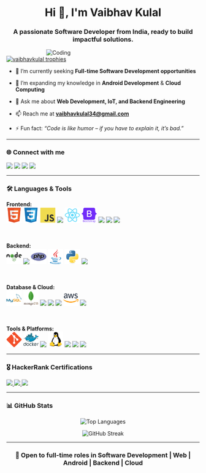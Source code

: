 <h1 align="center">Hi 👋, I'm Vaibhav Kulal</h1>
<h3 align="center">A passionate Software Developer from India, ready to build impactful solutions.</h3>

<img align="right" alt="Coding" width="400" src="https://cdn.dribbble.com/users/1162077/screenshots/3848914/programmer.gif">

<p align="left">
  <a href="https://github.com/ryo-ma/github-profile-trophy">
    <img src="https://github-profile-trophy.vercel.app/?username=vaibhavkulal&theme=algolia" alt="vaibhavkulal trophies" />
  </a>
</p>

- 🔭 I’m currently seeking **Full-time Software Development opportunities**

- 🌱 I’m expanding my knowledge in **Android Development** & **Cloud Computing**

- 💬 Ask me about **Web Development, IoT, and Backend Engineering**

- 📫 Reach me at **vaibhavkulal34@gmail.com**

- ⚡ Fun fact: *“Code is like humor – if you have to explain it, it’s bad.”*

---

<h3 align="left">🌐 Connect with me</h3>
<p align="left">
  <a href="mailto:vaibhavkulal34@gmail.com"><img src="https://img.shields.io/badge/Gmail-D14836?style=for-the-badge&logo=gmail&logoColor=white" /></a>
  <a href="https://www.linkedin.com/in/vaibhavkulal/" target="_blank"><img src="https://img.shields.io/badge/LinkedIn-0A66C2?style=for-the-badge&logo=linkedin&logoColor=white" /></a>
  <a href="https://twitter.com/" target="_blank"><img src="https://img.shields.io/badge/Twitter-1DA1F2?style=for-the-badge&logo=twitter&logoColor=white" /></a>
  <a href="https://www.hackerrank.com/vaibhavkulal34" target="_blank"><img src="https://img.shields.io/badge/HackerRank-2EC866?style=for-the-badge&logo=HackerRank&logoColor=white" /></a>
</p>

---

<h3 align="left">🛠️ Languages & Tools</h3>

<p align="left">
  <!-- Add major tools in logical groups -->
  <strong>Frontend:</strong><br>
  <img src="https://raw.githubusercontent.com/devicons/devicon/master/icons/html5/html5-original.svg" width="40"/> 
  <img src="https://raw.githubusercontent.com/devicons/devicon/master/icons/css3/css3-original.svg" width="40"/> 
  <img src="https://raw.githubusercontent.com/devicons/devicon/master/icons/javascript/javascript-original.svg" width="40"/>
  <img src="https://angular.io/assets/images/logos/angular/angular.svg" width="40"/>
  <img src="https://raw.githubusercontent.com/devicons/devicon/master/icons/react/react-original.svg" width="40"/>
  <img src="https://raw.githubusercontent.com/devicons/devicon/master/icons/bootstrap/bootstrap-plain-wordmark.svg" width="40"/>
  <img src="https://www.vectorlogo.zone/logos/flutterio/flutterio-icon.svg" width="40"/>
  <img src="https://cdn.worldvectorlogo.com/logos/adobe-xd.svg" width="40"/>
  <img src="https://www.vectorlogo.zone/logos/figma/figma-icon.svg" width="40"/>

  <br><br>
  <strong>Backend:</strong><br>
  <img src="https://raw.githubusercontent.com/devicons/devicon/master/icons/nodejs/nodejs-original-wordmark.svg" width="40"/>
  <img src="https://www.vectorlogo.zone/logos/pocoo_flask/pocoo_flask-icon.svg" width="40"/>
  <img src="https://raw.githubusercontent.com/devicons/devicon/master/icons/php/php-original.svg" width="40"/>
  <img src="https://raw.githubusercontent.com/devicons/devicon/master/icons/java/java-original.svg" width="40"/>
  <img src="https://raw.githubusercontent.com/devicons/devicon/master/icons/python/python-original.svg" width="40"/>
  <img src="https://www.vectorlogo.zone/logos/kotlinlang/kotlinlang-icon.svg" width="40"/>

  <br><br>
  <strong>Database & Cloud:</strong><br>
  <img src="https://raw.githubusercontent.com/devicons/devicon/master/icons/mysql/mysql-original-wordmark.svg" width="40"/>
  <img src="https://raw.githubusercontent.com/devicons/devicon/master/icons/mongodb/mongodb-original-wordmark.svg" width="40"/>
  <img src="https://www.vectorlogo.zone/logos/postgresql/postgresql-icon.svg" width="40"/>
  <img src="https://www.svgrepo.com/show/303229/microsoft-sql-server-logo.svg" width="40"/>
  <img src="https://www.vectorlogo.zone/logos/firebase/firebase-icon.svg" width="40"/>
  <img src="https://raw.githubusercontent.com/devicons/devicon/master/icons/amazonwebservices/amazonwebservices-original-wordmark.svg" width="40"/>
  <img src="https://www.vectorlogo.zone/logos/microsoft_azure/microsoft_azure-icon.svg" width="40"/>

  <br><br>
  <strong>Tools & Platforms:</strong><br>
  <img src="https://raw.githubusercontent.com/devicons/devicon/master/icons/git/git-original.svg" width="40"/>
  <img src="https://raw.githubusercontent.com/devicons/devicon/master/icons/docker/docker-original-wordmark.svg" width="40"/>
  <img src="https://www.vectorlogo.zone/logos/kubernetes/kubernetes-icon.svg" width="40"/>
  <img src="https://raw.githubusercontent.com/devicons/devicon/master/icons/linux/linux-original.svg" width="40"/>
  <img src="https://www.vectorlogo.zone/logos/sqlite/sqlite-icon.svg" width="40"/>
  <img src="https://upload.wikimedia.org/wikipedia/commons/2/21/Matlab_Logo.png" width="40"/>
  <img src="https://www.vectorlogo.zone/logos/unity3d/unity3d-icon.svg" width="40"/>
</p>

---

<h3 align="left">🎖 HackerRank Certifications</h3>
<p align="left">
  <a href="https://www.hackerrank.com/certificates/YOUR_CERTIFICATE_ID_PYTHON" target="_blank">
    <img src="https://img.shields.io/badge/Python-Intermediate-3776AB?style=for-the-badge&logo=python&logoColor=white" />
  </a>
  <a href="https://www.hackerrank.com/certificates/YOUR_CERTIFICATE_ID_SQL" target="_blank">
    <img src="https://img.shields.io/badge/SQL-Basic-003B57?style=for-the-badge&logo=sqlite&logoColor=white" />
  </a>
  <a href="https://www.hackerrank.com/certificates/YOUR_CERTIFICATE_ID_JAVA" target="_blank">
    <img src="https://img.shields.io/badge/Java-Basic-007396?style=for-the-badge&logo=java&logoColor=white" />
  </a>
</p>

---

<h3 align="left">📊 GitHub Stats</h3>

<p align="center">
  <img src="https://github-readme-stats.vercel.app/api/top-langs?username=vaibhavkulal&show_icons=true&locale=en&layout=compact&theme=tokyonight" alt="Top Languages" />
</p>

<p align="center">
  <img src="https://github-readme-streak-stats.herokuapp.com/?user=vaibhavkulal&theme=tokyonight" alt="GitHub Streak" />
</p>

---

<h3 align="center">💼 Open to full-time roles in Software Development | Web | Android | Backend | Cloud</h3>
